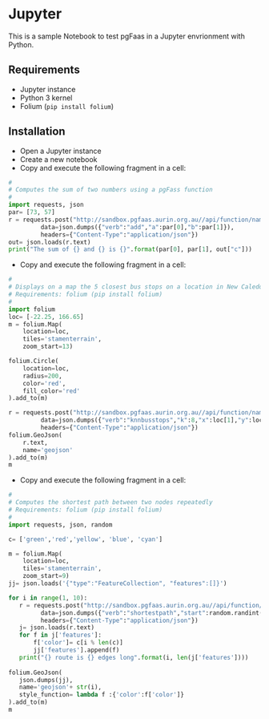 # Jupyter

This is a sample Notebook to test pgFaas in a Jupyter envrionment with Python.


## Requirements

* Jupyter instance
* Python 3 kernel 
* Folium (`pip install folium`)


## Installation

* Open a Jupyter instance
* Create a new notebook
* Copy and execute the following fragment in a cell:
```python
# 
# Computes the sum of two numbers using a pgFass function
#
import requests, json
par= [73, 57]
r = requests.post("http://sandbox.pgfaas.aurin.org.au//api/function/namespaces/sample/math", 
         data=json.dumps({"verb":"add","a":par[0],"b":par[1]}), 
         headers={"Content-Type":"application/json"})
out= json.loads(r.text)
print("The sum of {} and {} is {}".format(par[0], par[1], out["c"]))
```
* Copy and execute the following fragment in a cell:
```python
#
# Displays on a map the 5 closest bus stops on a location in New Caledonia
# Requirements: folium (pip install folium)
#
import folium
loc= [-22.25, 166.65]
m = folium.Map(
    location=loc,
    tiles='stamenterrain',
    zoom_start=13)

folium.Circle(
    location=loc,
    radius=200,
    color='red',
    fill_color='red'
).add_to(m)

r = requests.post("http://sandbox.pgfaas.aurin.org.au//api/function/namespaces/sample/osm", 
         data=json.dumps({"verb":"knnbusstops","k":8,"x":loc[1],"y":loc[0]}), 
         headers={"Content-Type":"application/json"})
folium.GeoJson(    
    r.text,
    name='geojson'
).add_to(m)
m
```

* Copy and execute the following fragment in a cell:
```python
# 
# Computes the shortest path between two nodes repeatedly
# Requirements: folium (pip install folium)
#
import requests, json, random

c= ['green','red','yellow', 'blue', 'cyan']

m = folium.Map(
    location=loc,
    tiles='stamenterrain',
    zoom_start=9)
jj= json.loads('{"type":"FeatureCollection", "features":[]}')

for i in range(1, 10):
   r = requests.post("http://sandbox.pgfaas.aurin.org.au//api/function/namespaces/sample/osm", 
         data=json.dumps({"verb":"shortestpath","start":random.randint(1,2000),"end":random.randint(1,2000)}), 
         headers={"Content-Type":"application/json"})
   j= json.loads(r.text)
   for f in j['features']:
       f['color']= c[i % len(c)]
       jj['features'].append(f)
   print("{} route is {} edges long".format(i, len(j['features'])))
 
folium.GeoJson(    
   json.dumps(jj), 
   name='geojson'+ str(i),
   style_function= lambda f :{'color':f['color']}
).add_to(m)
m
```
